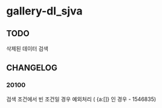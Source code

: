 # gallery-dl_sjva

## TODO
삭제된 데이터 검색


## CHANGELOG
### 20100
검색 조건에서 빈 조건일 경우 예외처리 ( {a:[]} 인 경우 - 1546835)
